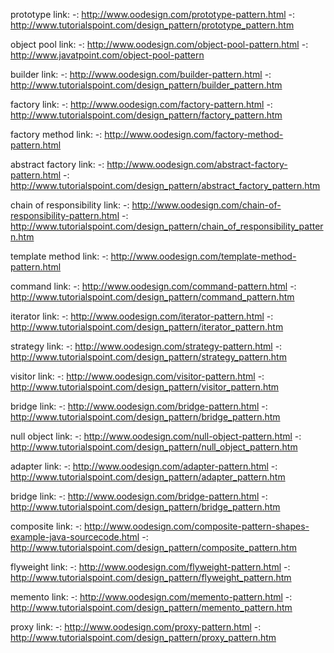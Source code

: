 prototype link: 
	-: http://www.oodesign.com/prototype-pattern.html
	-: http://www.tutorialspoint.com/design_pattern/prototype_pattern.htm
	
object pool link:
	-: http://www.oodesign.com/object-pool-pattern.html
	-: http://www.javatpoint.com/object-pool-pattern
	
builder link:
	-: http://www.oodesign.com/builder-pattern.html
	-: http://www.tutorialspoint.com/design_pattern/builder_pattern.htm
	
factory link:
	-: http://www.oodesign.com/factory-pattern.html
	-: http://www.tutorialspoint.com/design_pattern/factory_pattern.htm
	
factory method link:
	-: http://www.oodesign.com/factory-method-pattern.html
	
abstract factory link:
	-: http://www.oodesign.com/abstract-factory-pattern.html
	-: http://www.tutorialspoint.com/design_pattern/abstract_factory_pattern.htm
	
chain of responsibility link:
	-: http://www.oodesign.com/chain-of-responsibility-pattern.html
	-: http://www.tutorialspoint.com/design_pattern/chain_of_responsibility_pattern.htm
	
template method link:
	-: http://www.oodesign.com/template-method-pattern.html
	
command link:
	-: http://www.oodesign.com/command-pattern.html
	-: http://www.tutorialspoint.com/design_pattern/command_pattern.htm
	
iterator link:
	-: http://www.oodesign.com/iterator-pattern.html
	-: http://www.tutorialspoint.com/design_pattern/iterator_pattern.htm
	
strategy link:
	-: http://www.oodesign.com/strategy-pattern.html
	-: http://www.tutorialspoint.com/design_pattern/strategy_pattern.htm
	
visitor link:
	-: http://www.oodesign.com/visitor-pattern.html
	-: http://www.tutorialspoint.com/design_pattern/visitor_pattern.htm
	
bridge link:
	-: http://www.oodesign.com/bridge-pattern.html
	-: http://www.tutorialspoint.com/design_pattern/bridge_pattern.htm
	
null object link:
	-: http://www.oodesign.com/null-object-pattern.html
	-: http://www.tutorialspoint.com/design_pattern/null_object_pattern.htm
	
adapter link:
	-: http://www.oodesign.com/adapter-pattern.html
	-: http://www.tutorialspoint.com/design_pattern/adapter_pattern.htm
	
bridge link:
	-: http://www.oodesign.com/bridge-pattern.html
	-: http://www.tutorialspoint.com/design_pattern/bridge_pattern.htm
	
composite link:
	-: http://www.oodesign.com/composite-pattern-shapes-example-java-sourcecode.html
	-: http://www.tutorialspoint.com/design_pattern/composite_pattern.htm
	
flyweight link:
	-: http://www.oodesign.com/flyweight-pattern.html
	-: http://www.tutorialspoint.com/design_pattern/flyweight_pattern.htm
	
memento link:
	-: http://www.oodesign.com/memento-pattern.html
	-: http://www.tutorialspoint.com/design_pattern/memento_pattern.htm
	
proxy link:
	-: http://www.oodesign.com/proxy-pattern.html
	-: http://www.tutorialspoint.com/design_pattern/proxy_pattern.htm
	